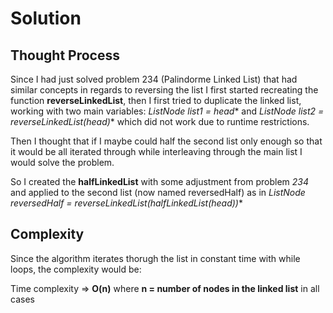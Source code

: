 
# Solution

## Thought Process

Since I had just solved problem 234 (Palindorme Linked List) that had similar concepts in regards to reversing the list I first started recreating the function **reverseLinkedList**, then I first tried to duplicate the linked list, working with two main variables: **ListNode* list1 = head** and **ListNode* list2 = reverseLinkedList(head)** which did not work due to runtime restrictions.

Then I thought that if I maybe could half the second list only enough so that it would be all iterated through while interleaving through the main list I would solve the problem.

So I created the **halfLinkedList** with some adjustment from problem *234* and applied to the second list (now named reversedHalf) as in **ListNode* reversedHalf = reverseLinkedList(halfLinkedList(head))**

## Complexity

Since the algorithm iterates thorugh the list in constant time with while loops, the complexity would be:

Time complexity => **O(n)** where **n = number of nodes in the linked list** in all cases
